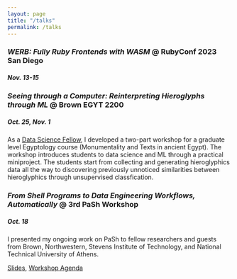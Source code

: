 ```yaml
---
layout: page
title: "/talks"
permalink: /talks
---
```

### *WERB: Fully Ruby Frontends with WASM* @ RubyConf 2023 San Diego
##### Nov. 13-15

### *Seeing through a Computer: Reinterpreting Hieroglyphs through ML* @ Brown EGYT 2200
##### Oct. 25, Nov. 1
As a [Data Science Fellow](https://dsi.brown.edu/academics/data-science-fellows), I developed a two-part workshop for a graduate level Egyptology course (Monumentality and Texts in ancient Egypt).
The workshop introduces students to data science and ML through a practical miniproject. The students start from collecting and generating hieroglyphics data all the way to discovering previously unnoticed similarities between hieroglyphics through unsupervised classfication.

### *From Shell Programs to Data Engineering Workflows, Automatically* @ 3rd PaSh Workshop
##### Oct. 18
I presented my ongoing work on PaSh to fellow researchers and guests from Brown, Northwestern, Stevens Institute of Technology, and National Technical University of Athens.

[Slides](https://docs.google.com/presentation/d/1_4jDhNhDSyFD_hztR4moNptqCiAa-p3z/edit?usp=sharing&ouid=117053670477944769597&rtpof=true&sd=true), [Workshop Agenda](https://docs.google.com/document/d/1sAwonBVJr4tCBQdaoXGRAr5R4pi-Jw7Oumf_VQg-nQs/edit?usp=sharing)
